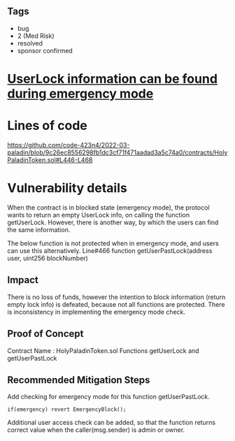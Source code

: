 ## Tags

- bug
- 2 (Med Risk)
- resolved
- sponsor confirmed

# [UserLock information can be found during emergency mode](https://github.com/code-423n4/2022-03-paladin-findings/issues/59) 

# Lines of code

https://github.com/code-423n4/2022-03-paladin/blob/9c26ec8556298fb1dc3cf71f471aadad3a5c74a0/contracts/HolyPaladinToken.sol#L446-L468


# Vulnerability details


When the contract is in blocked state (emergency mode), the protocol wants to return an empty UserLock info, on calling the function getUserLock.
However, there is another way, by which the users can find the same information.

The below function is not protected when in emergency mode, and users can use this alternatively.
Line#466 function getUserPastLock(address user, uint256 blockNumber) 

## Impact
There is no loss of funds, however the intention to block information (return empty lock info) is defeated, because not all functions are protected.
There is inconsistency in implementing the emergency mode check.

## Proof of Concept
Contract Name : HolyPaladinToken.sol
Functions getUserLock and getUserPastLock

## Recommended Mitigation Steps
Add checking for emergency mode for this function getUserPastLock.
```
if(emergency) revert EmergencyBlock();
```
Additional user access check can be added, so that the function returns correct value when the caller(msg.sender) is admin or owner.


